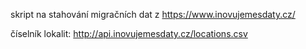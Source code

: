 skript na stahování migračních dat z https://www.inovujemesdaty.cz/

číselník lokalit: http://api.inovujemesdaty.cz/locations.csv
